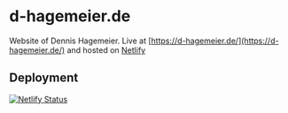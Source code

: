 # d-hagemeier.de

Website of Dennis Hagemeier. Live at [https://d-hagemeier.de/](https://d-hagemeier.de/) and hosted on [Netlify](http://www.netlify.com)

## Deployment

[![Netlify Status](https://api.netlify.com/api/v1/badges/c8bd9535-8d34-49d2-8575-cf62479b49df/deploy-status)](https://app.netlify.com/sites/d-hagemeier/deploys)